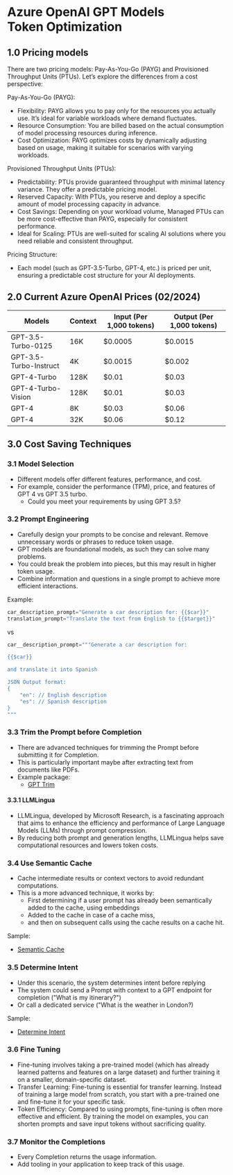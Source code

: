 # Azure OpenAI GPT Models<br/>Token Optimization

## 1.0 Pricing models

 There are two pricing models: Pay-As-You-Go (PAYG) and Provisioned Throughput Units (PTUs). Let’s explore the differences from a cost perspective:

Pay-As-You-Go (PAYG):

- Flexibility: PAYG allows you to pay only for the resources you actually use. It’s ideal for variable workloads where demand fluctuates.
- Resource Consumption: You are billed based on the actual consumption of model processing resources during inference.
- Cost Optimization: PAYG optimizes costs by dynamically adjusting based on usage, making it suitable for scenarios with varying workloads.

Provisioned Throughput Units (PTUs):

- Predictability: PTUs provide guaranteed throughput with minimal latency variance. They offer a predictable pricing model.
- Reserved Capacity: With PTUs, you reserve and deploy a specific amount of model processing capacity in advance.
- Cost Savings: Depending on your workload volume, Managed PTUs can be more cost-effective than PAYG, especially for consistent performance.
- Ideal for Scaling: PTUs are well-suited for scaling AI solutions where you need reliable and consistent throughput.

Pricing Structure:

- Each model (such as GPT-3.5-Turbo, GPT-4, etc.) is priced per unit, ensuring a predictable cost structure for your AI deployments.

## 2.0 Current Azure OpenAI Prices (02/2024)

| Models | Context | Input (Per 1,000 tokens) | Output (Per 1,000 tokens) |
|------------------------|---------|-------------------------|--------------------------|
| GPT-3.5-Turbo-0125 | 16K | $0.0005 | $0.0015 |
| GPT-3.5-Turbo-Instruct | 4K | $0.0015 | $0.002 |
| GPT-4-Turbo | 128K | $0.01 | $0.03 |
| GPT-4-Turbo-Vision | 128K | $0.01 | $0.03 |
| GPT-4 | 8K | $0.03 | $0.06 |
| GPT-4 | 32K | $0.06 | $0.12 |

## 3.0 Cost Saving Techniques

### 3.1 Model Selection

- Different models offer different features, performance, and cost.
- For example, consider the performance (TPM), price, and features of GPT 4 vs GPT 3.5 turbo.
  - Could you meet your requirements by using GPT 3.5?

### 3.2 Prompt Engineering

- Carefully design your prompts to be concise and relevant. Remove unnecessary words or phrases to reduce token usage.
- GPT models are foundational models, as such they can solve many problems.
- You could break the problem into pieces, but this may result in higher token usage.
- Combine information and questions in a single prompt to achieve more efficient interactions.

Example:

```python
car_description_prompt="Generate a car description for: {{$car}}"
translation_prompt="Translate the text from English to {{$target}}"
```

vs

```python
car__description_prompt="""Generate a car description for: 

{{$car}} 

and translate it into Spanish

JSON Output format:
{
    "en": // English description
    "es": // Spanish description
}
"""

```

### 3.3 Trim the Prompt before Completion

- There are advanced techniques for trimming the Prompt before submitting it for Completion.
- This is particularly important maybe after extracting text from documents like PDFs.
- Example package:
  - [GPT Trim](https://pypi.org/project/gptrim/)

#### 3.3.1 LLMLingua

- LLMLingua, developed by Microsoft Research, is a fascinating approach that aims to enhance the efficiency and performance of Large Language Models (LLMs) through prompt compression.
- By reducing both prompt and generation lengths, LLMLingua helps save computational resources and lowers token costs.

### 3.4 Use Semantic Cache

- Cache intermediate results or context vectors to avoid redundant computations.
- This is a more advanced technique, it works by:
  - First determining if a user prompt has already been semantically added to the cache, using embeddings
  - Added to the cache in case of a cache miss,
  - and then on subsequent calls using the cache results on a cache hit.

Sample:

- [Semantic Cache](https://github.com/msalemor/sk-dev-training/blob/main/notebooks/sk-semantic-cache-redis.ipynb)

### 3.5 Determine Intent

- Under this scenario, the system determines intent before replying
- The system could send a Prompt with context to a GPT endpoint for completion ("What is my itinerary?")
- Or call a dedicated service ("What is the weather in London?)

Sample:
- [Determine Intent](https://github.com/msalemor/llm-use-cases/blob/main/notebooks/adversarial-prompting/defense-intent-recognition-rag.ipynb)

### 3.6 Fine Tuning

- Fine-tuning involves taking a pre-trained model (which has already learned patterns and features on a large dataset) and further training it on a smaller, domain-specific dataset.
- Transfer Learning: Fine-tuning is essential for transfer learning. Instead of training a large model from scratch, you start with a pre-trained one and fine-tune it for your specific task.
- Token Efficiency: Compared to using prompts, fine-tuning is often more effective and efficient. By training the model on examples, you can shorten prompts and save input tokens without sacrificing quality.

### 3.7 Monitor the Completions

- Every Completion returns the usage information.
- Add tooling in your application to keep track of this usage.
